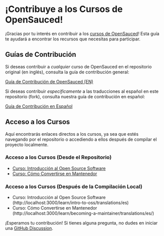 # ¡Contribuye a los Cursos de OpenSauced!

¡Gracias por tu interés en contribuir a los [cursos de OpenSauced](https://opensauced.pizza/learn)! Esta guía te ayudará a encontrar los recursos que necesitas para participar.

## Guías de Contribución

Si deseas contribuir a *cualquier* curso de OpenSauced en el repositorio original (en inglés), consulta la guía de contribución general:

[Guía de Contribución de OpenSauced (EN)](https://github.com/open-sauced/intro/blob/main/contributing/CONTRIBUTING.md)

Si deseas contribuir *específicamente* a las traducciones al español en este repositorio (fork), consulta nuestra guía de contribución en español:

[Guía de Contribución en Español](https://github.com/samucodesh/intro/blob/maintainers/docs/intro-to-oss/translations/es/contributing/contributing-es.md)

## Acceso a los Cursos

Aquí encontrarás enlaces directos a los cursos, ya sea que estés navegando por el repositorio o accediendo a ellos después de compilar el proyecto localmente.

### Acceso a los Cursos (Desde el Repositorio)

* [Curso: Introducción al Open Source Software](https://github.com/samucodesh/intro/blob/maintainers/docs/intro-to-oss/translations/es/README.md)
* [Curso: Cómo Convertirse en Mantenedor](https://github.com/samucodesh/intro/blob/maintainers/docs/becoming-a-maintainer/translations/es/README.md)

### Acceso a los Cursos (Después de la Compilación Local)

* Curso: Introducción al Open Source Software (http://localhost:3000/learn/intro-to-oss/translations/es)
* Curso: Cómo Convertirse en Mantenedor (http://localhost:3000/learn/becoming-a-maintainer/translations/es/)

¡Esperamos tu contribución! Si tienes alguna pregunta, no dudes en iniciar una [GitHub Discussion](https://github.com/samucodesh/intro/discussions).
